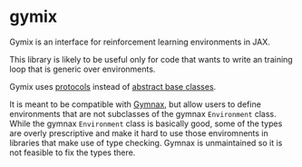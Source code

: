 # gymix
Gymix is an interface for reinforcement learning environments in JAX.

This library is likely to be useful only for code that wants to write an training loop that is generic over environments.

Gymix uses [protocols](https://typing.readthedocs.io/en/latest/spec/protocol.html) instead of [abstract base classes](https://docs.python.org/3/library/abc.html).

It is meant to be compatible with [Gymnax](https://github.com/RobertTLange/gymnax), but allow users to define environments that are not
subclasses of the gymnax `Environment` class. While the gymnax `Environment` class is basically good, some of the types are overly prescriptive and make it hard to use those enviromnents in libraries that make use of type checking. Gymnax is unmaintained so it is not feasible to fix the types there.
